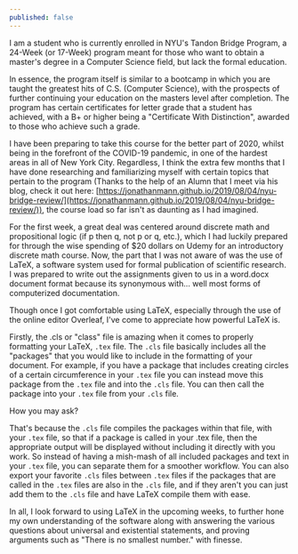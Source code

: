 ```yaml
---
published: false
---
```


  I am a student who is currently enrolled in NYU's Tandon Bridge Program, a 24-Week (or 17-Week) program meant for those who want to obtain a master's degree in a Computer Science field, but lack the formal education.

  In essence, the program itself is similar to a bootcamp in which you are taught the greatest hits of C.S. (Computer Science), with the prospects of further continuing your education on the masters level after completion. The program has certain certificates for letter grade that a student has achieved, with a B+ or higher being a "Certificate With Distinction", awarded to those who achieve such a grade.

  I have been preparing to take this course for the better part of 2020, whilst being in the forefront of the COVID-19 pandemic, in one of the hardest areas in all of New York City. Regardless, I think the extra few months that I have done researching and familiarizing myself with certain topics that pertain to the program (Thanks to the help of an Alumn that I meet via his blog, check it out here: [https://jonathanmann.github.io/2019/08/04/nyu-bridge-review/](https://jonathanmann.github.io/2019/08/04/nyu-bridge-review/)), the course load so far isn't as daunting as I had imagined.

  For the first week, a great deal was centered around discrete math and propositional logic (if p then q, not p or q, etc.), which I had luckily prepared for through the wise spending of $20 dollars on Udemy for an introductory discrete math course. Now, the part that I was not aware of was the use of LaTeX, a software system used for formal publication of scientific research. I was prepared to write out the assignments given to us in a word.docx document format because its synonymous with… well most forms of computerized documentation.

  Though once I got comfortable using LaTeX, especially through the use of the online editor Overleaf, I've come to appreciate how powerful LaTeX is.

  Firstly, the .cls or "class" file is amazing when it comes to properly formatting your LaTeX, `.tex` file. The `.cls` file basically includes all the "packages" that you would like to include in the formatting of your document. For example, if you have a package that includes creating circles of a certain circumference in your `.tex` file you can instead move this package from the `.tex` file and into the `.cls` file. You can then call the package into your `.tex` file from your `.cls` file.

How you may ask?

  That's because the `.cls` file compiles the packages within that file, with your `.tex` file, so that if a package is called in your .tex file, then the appropriate output will be displayed without including it directly with you work. So instead of having a mish-mash of all included packages and text in your `.tex` file, you can separate them for a smoother workflow. You can also export your favorite `.cls` files between `.tex` files if the packages that are called in the `.tex` files are also in the `.cls` file, and if they aren't you can just add them to the `.cls` file and have LaTeX compile them with ease.

  In all, I look forward to using LaTeX in the upcoming weeks, to further hone my own understanding of the software along with answering the various questions about universal and existential statements, and proving arguments such as "There is no smallest number." with finesse.
